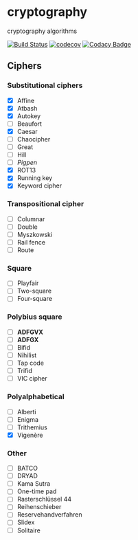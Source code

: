 # cryptography
cryptography algorithms

[![Build Status](https://travis-ci.org/dev-11/cryptography.svg?branch=master)](https://travis-ci.org/dev-11/cryptography)
[![codecov](https://codecov.io/gh/dev-11/cryptography/branch/master/graph/badge.svg)](https://codecov.io/gh/dev-11/cryptography)
[![Codacy Badge](https://api.codacy.com/project/badge/Grade/0df8700b9cc54f899f2f45e3694c24ce)](https://www.codacy.com/manual/dev-11/cryptography?utm_source=github.com&amp;utm_medium=referral&amp;utm_content=dev-11/cryptography&amp;utm_campaign=Badge_Grade)

## Ciphers

### Substitutional ciphers

- [x] Affine
- [x] Atbash
- [x] Autokey
- [ ] Beaufort
- [x] Caesar
- [ ] Chaocipher
- [ ] Great
- [ ] Hill
- [ ] _Pigpen_
- [x] ROT13
- [x] Running key
- [x] Keyword cipher

### Transpositional cipher

- [ ] Columnar
- [ ] Double
- [ ] Myszkowski
- [ ] Rail fence
- [ ] Route

### Square

- [ ] Playfair
- [ ] Two-square
- [ ] Four-square

### Polybius square

- [ ] **ADFGVX**
- [ ] **ADFGX**
- [ ] Bifid
- [ ] Nihilist
- [ ] Tap code
- [ ] Trifid
- [ ] VIC cipher

### Polyalphabetical

- [ ] Alberti
- [ ] Enigma
- [ ] Trithemius
- [x] Vigenère

### Other

- [ ] BATCO
- [ ] DRYAD
- [ ] Kama Sutra
- [ ] One-time pad
- [ ] Rasterschlüssel 44
- [ ] Reihenschieber
- [ ] Reservehandverfahren
- [ ] Slidex
- [ ] Solitaire
